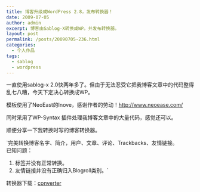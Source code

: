 ```yaml
---
title: 博客升级成WordPress 2.8，发布转换器！
date: 2009-07-05
author: admin
excerpt: 博客由Sablog-X转换成WP。并发布转换器。
layout: post
permalink: /posts/20090705-236.html
categories:
  - 个人作品
tags:
  - sablog
  - wordpress
---
```

一直使用sablog-x 2.0快两年多了。但由于无法忍受它把我博客文章中的代码整得乱七八糟，今天下定决心转换成WP。

模板使用了NeoEast的Inove，感谢作者的劳动！<http://www.neoease.com/>

同时采用了WP-Syntax 插件处理我博客文章中的大量代码，感觉还可以。

顺便分享一下我转换时写的博客转换器。

`完美转换博客名字、简介，用户、文章、评论、Trackbacks、友情链接。<br />
已知问题：<br />
1. 标签并没有正常转换。<br />
2. 友情链接并没有正确归入Blogroll类别。`

转换器下载：[converter][1]

 [1]: /sablog-wordpres/converter/